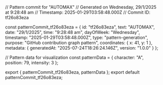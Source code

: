 // Pattern commit for "AUTOMAX"
// Generated on Wednesday, 29/1/2025 at 9:28:48 am
// Timestamp: 2025-01-29T03:58:48.000Z
// Commit ID: tf26o83eza

const patternCommit_tf26o83eza = {
  id: "tf26o83eza",
  text: "AUTOMAX",
  date: "29/1/2025",
  time: "9:28:48 am",
  dayOfWeek: "Wednesday",
  timestamp: "2025-01-29T03:58:48.000Z",
  type: "pattern-generation",
  purpose: "GitHub contribution graph pattern",
  coordinates: {
    x: 41,
    y: 1
  },
  metadata: {
    generatedAt: "2025-07-24T18:26:24.146Z",
    version: "1.0.0"
  }
};

// Pattern data for visualization
const patternData = {
  character: "A",
  position: 79,
  intensity: 3
};

export { patternCommit_tf26o83eza, patternData };
export default patternCommit_tf26o83eza;
